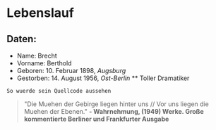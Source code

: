 # Lebenslauf
## Daten:
* Name: Brecht
* Vorname: Berthold
* Geboren: 10. Februar 1898, _Augsburg_
* Gestorben: 14. August 1956, _Ost-Berlin_
  ** Toller Dramatiker 

`So wuerde sein Quellcode aussehen`
> "Die Muehen der Gebirge liegen hinter uns // Vor uns liegen die Muehen der Ebenen."
__- Wahrnehmung, (1949) Werke. Große kommentierte Berliner und Frankfurter Ausgabe__
